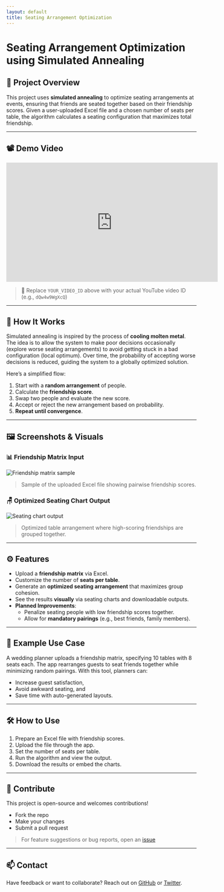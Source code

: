 ```yaml
---
layout: default
title: Seating Arrangement Optimization
---
```


# Seating Arrangement Optimization using Simulated Annealing

## 🎯 Project Overview

This project uses **simulated annealing** to optimize seating arrangements at events, ensuring that friends are seated together based on their friendship scores. Given a user-uploaded Excel file and a chosen number of seats per table, the algorithm calculates a seating configuration that maximizes total friendship.

---

## 📽️ Demo Video

<div align="center">
  <iframe width="560" height="315" src="https://www.youtube.com/embed/YOUR_VIDEO_ID" frameborder="0" allowfullscreen></iframe>
</div>

> 🔗 Replace `YOUR_VIDEO_ID` above with your actual YouTube video ID (e.g., `dQw4w9WgXcQ`)

---

## 🧠 How It Works

Simulated annealing is inspired by the process of **cooling molten metal**. The idea is to allow the system to make poor decisions occasionally (explore worse seating arrangements) to avoid getting stuck in a bad configuration (local optimum). Over time, the probability of accepting worse decisions is reduced, guiding the system to a globally optimized solution.

Here’s a simplified flow:
1. Start with a **random arrangement** of people.
2. Calculate the **friendship score**.
3. Swap two people and evaluate the new score.
4. Accept or reject the new arrangement based on probability.
5. **Repeat until convergence**.

---

## 🖼️ Screenshots & Visuals

### 📊 Friendship Matrix Input

![Friendship matrix sample](/assets/images/friendship_matrix_placeholder.png)
> Sample of the uploaded Excel file showing pairwise friendship scores.

### 🪑 Optimized Seating Chart Output

![Seating chart output](/assets/images/seating_chart_placeholder.png)
> Optimized table arrangement where high-scoring friendships are grouped together.

---

## ⚙️ Features

- Upload a **friendship matrix** via Excel.
- Customize the number of **seats per table**.
- Generate an **optimized seating arrangement** that maximizes group cohesion.
- See the results **visually** via seating charts and downloadable outputs.
- **Planned Improvements**:
  - Penalize seating people with low friendship scores together.
  - Allow for **mandatory pairings** (e.g., best friends, family members).

---

## 🧪 Example Use Case

A wedding planner uploads a friendship matrix, specifying 10 tables with 8 seats each. The app rearranges guests to seat friends together while minimizing random pairings. With this tool, planners can:
- Increase guest satisfaction,
- Avoid awkward seating, and
- Save time with auto-generated layouts.

---

## 🛠️ How to Use

1. Prepare an Excel file with friendship scores.
2. Upload the file through the app.
3. Set the number of seats per table.
4. Run the algorithm and view the output.
5. Download the results or embed the charts.

---

## 🤝 Contribute

This project is open-source and welcomes contributions!

- Fork the repo
- Make your changes
- Submit a pull request

> For feature suggestions or bug reports, open an [issue](https://github.com/yourusername/seating-app/issues)

---

## 📫 Contact

Have feedback or want to collaborate? Reach out on [GitHub](https://github.com/yourusername) or [Twitter](https://twitter.com/yourhandle).

